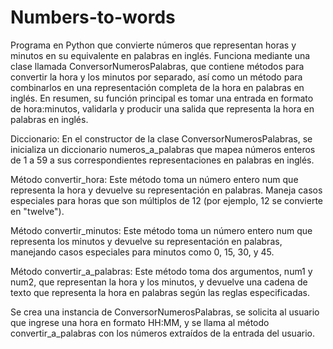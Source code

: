 # Numbers-to-words

Programa en Python que convierte números que representan horas y minutos en su equivalente en palabras en inglés. Funciona mediante una clase llamada ConversorNumerosPalabras, que contiene métodos para convertir la hora y los minutos por separado, así como un método para combinarlos en una representación completa de la hora en palabras en inglés. En resumen, su función principal es tomar una entrada en formato de hora:minutos, validarla y producir una 
salida que representa la hora en palabras en inglés.

Diccionario: En el constructor de la clase ConversorNumerosPalabras, se inicializa un diccionario numeros_a_palabras que mapea números enteros de 1 a 59 a sus correspondientes representaciones en palabras en inglés.

Método convertir_hora: Este método toma un número entero num que representa la hora y devuelve su representación en palabras. Maneja casos especiales para horas que son múltiplos de 12 (por ejemplo, 12 se convierte en "twelve").

Método convertir_minutos: Este método toma un número entero num que representa los minutos y devuelve su representación en palabras, manejando casos especiales para minutos como 0, 15, 30, y 45.

Método convertir_a_palabras: Este método toma dos argumentos, num1 y num2, que representan la hora y los minutos, y devuelve una cadena de texto que representa la hora en palabras según las reglas especificadas.

Se crea una instancia de ConversorNumerosPalabras, se solicita al usuario que ingrese una hora en formato HH:MM, y se llama al método convertir_a_palabras con los números extraídos de la entrada del usuario.





